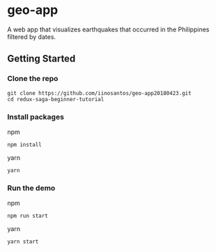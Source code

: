 # geo-app

A web app that visualizes earthquakes that occurred in the Philippines filtered by dates.

## Getting Started

### Clone the repo   


```
git clone https://github.com/iinosantos/geo-app20180423.git
cd redux-saga-beginner-tutorial
```

### Install packages
npm
```
npm install
```
yarn
```
yarn
```

### Run the demo
npm
```
npm run start
```
yarn
```
yarn start
```

